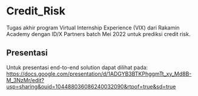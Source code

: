 # Credit_Risk
Tugas akhir program Virtual Internship Experience (VIX) dari Rakamin Academy dengan ID/X Partners batch Mei 2022 untuk prediksi credit risk.

## Presentasi
Untuk presentasi end-to-end solution dapat dilihat pada: https://docs.google.com/presentation/d/1ADGYB3BTKPhggmTt_xy_Md8B-M_3NzMr/edit?usp=sharing&ouid=104488036086240032090&rtpof=true&sd=true

